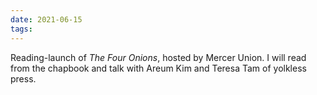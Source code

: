 ```yaml
---
date: 2021-06-15
tags: 
---
```

Reading-launch of *The Four Onions*, hosted by Mercer Union. I will read from the chapbook and talk with Areum Kim and Teresa Tam of yolkless press.
